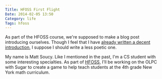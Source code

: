 ```yaml
---
Title: HFOSS First Flight
Date: 2014-02-05 13:50
Category: life
Tags: hfoss
---
```


As part of the HFOSS course, we're supposed to make a blog post introducing ourselves. Though I feel that I have [already written a decent introduction][introduction], I suppose I should write a less poetic one.

My name is Matt Soucy. Like I mentioned in the past, I'm a CS student with some interesting specialties. As part of [HFOSS], I'll be working on the OLPC with Sugar to create a game to help teach students at the 4th grade New York math curriculum.

[introduction]: {static}/2013/07/26-who-am-i.md
[HFOSS]: http://hfoss-fossrit.rhcloud.com
